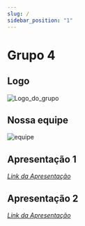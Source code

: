 ```yaml
---
slug: /
sidebar_position: "1"
---
```

# Grupo 4

## Logo

![Logo_do_grupo](/img/apresentacao1/1.png)

## Nossa equipe

![equipe](/img/apresentacao1/2.png)

## Apresentação 1 
*[Link da Apresentação](https://www.canva.com/design/DAF85Ckz8DI/MxIn38ARbo542v3Z3vxKSg/view?utm_content=DAF85Ckz8DI&utm_campaign=designshare&utm_medium=link&utm_source=editor)*

## Apresentação 2 
*[Link da Apresentação](https://www.canva.com/design/DAF-AQ4RheE/ggb-ee-xurrqUNH54pyqrQ/view?utm_content=DAF-AQ4RheE&utm_campaign=designshare&utm_medium=link&utm_source=editor)*
